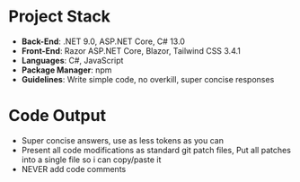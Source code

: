 ﻿# Project Stack

- **Back-End**: .NET 9.0, ASP.NET Core, C# 13.0
- **Front-End**: Razor ASP.NET Core, Blazor, Tailwind CSS 3.4.1
- **Languages**: C#, JavaScript
- **Package Manager**: npm
- **Guidelines**: Write simple code, no overkill, super concise responses

# Code Output

- Super concise answers, use as less tokens as you can
- Present all code modifications as standard git patch files, Put all patches into a single file so i can copy/paste it
- NEVER add code comments